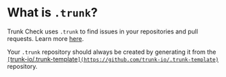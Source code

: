 # What is `.trunk`?

Trunk Check uses `.trunk` to find issues in your repositories and pull requests. Learn more
[here][check-github-integration].

Your `.trunk` repository should always be created by generating it from the
[`[`trunk-io/.trunk-template`](https://github.com/trunk-io/.trunk-template)`](https://github.com/trunk-io/.trunk-template) repository.

[check-github-integration]: https://docs.trunk.io/docs/check-github-integration
